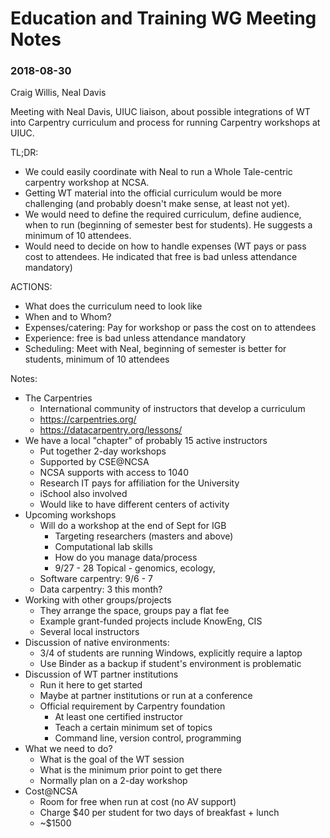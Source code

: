 # Education and Training WG Meeting Notes

### 2018-08-30
Craig Willis, Neal Davis

Meeting with Neal Davis, UIUC liaison, about possible integrations of WT into Carpentry curriculum and process for running Carpentry workshops at UIUC.

TL;DR: 
* We could easily coordinate with Neal to run a Whole Tale-centric carpentry workshop at NCSA. 
* Getting WT material into the official curriculum would be more challenging (and probably doesn't make sense, at least not yet).
* We would need to define the required curriculum, define audience, when to run (beginning of semester best for students).  He suggests a minimum of 10 attendees.
* Would need to decide on how to handle expenses (WT pays or pass cost to attendees. He indicated that free is bad unless attendance mandatory)

ACTIONS:
* What does the curriculum need to look like
* When and to Whom?
* Expenses/catering: Pay for workshop or pass the cost on to attendees
* Experience: free is bad unless attendance mandatory
* Scheduling: Meet with Neal, beginning of semester is better for students, minimum of 10 attendees

Notes:
* The Carpentries
   * International community of instructors that develop a curriculum
   * https://carpentries.org/
   * https://datacarpentry.org/lessons/
* We have a local "chapter" of probably 15 active instructors
   * Put together 2-day workshops
   * Supported by CSE@NCSA
   * NCSA supports with access to 1040
   * Research IT pays for affiliation for the University
   * iSchool also involved
   * Would like to have different centers of activity
* Upcoming workshops
   * Will do a workshop at the end of Sept for IGB
      * Targeting researchers  (masters and above)
      * Computational lab skills
      * How do you manage data/process
      * 9/27 - 28 Topical - genomics, ecology, 
   * Software carpentry: 9/6 - 7
   * Data carpentry: 3 this month?
* Working with other groups/projects
   * They arrange the space, groups pay a flat fee
   * Example grant-funded projects include KnowEng, CIS
   * Several local instructors
* Discussion of native environments:
   * 3/4 of students are running Windows, explicitly require a laptop
   * Use Binder as a backup if student's environment is problematic
* Discussion of WT partner institutions 
   * Run it here to get started
   * Maybe at partner institutions or run at a conference
   * Official requirement by Carpentry foundation
      * At least one certified instructor
      * Teach a certain minimum set of topics
      * Command line, version control, programming
* What we need to do?
   * What is the goal of the WT session
   * What is the minimum prior point to get there
   * Normally plan on a 2-day workshop
* Cost@NCSA
   * Room for free when run at cost (no AV support)
   * Charge $40 per student for two days of breakfast + lunch
   * ~$1500
